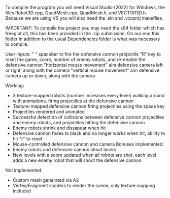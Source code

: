 To compile the program you will need Visual Studio (2022) for Windows, the files Robot3D.cpp, QuadMesh.cpp, QuadMesh.h, and VECTOR3D.h.
Because we are using VS you will also need the .sln and .vcxproj makefiles. 

IMPORTANT: To compile the project you may need the x64 folder which has freeglut.dll, this has been provided in the .zip submission.
On our end this folder in addition to the usual Dependencies folder is what was necessary to compile.

User inputs:
" " spacebar to fire the defensive cannon projectile
"R" key to reset the game, score, number of enemy robots, and re-enable the defensive cannon
"horizontal mouse movement" aim defensive camera left or right, along with the camera
"vertical mouse movement" aim defensive camera up or down, along with the camera

Working:
- 3 texture-mapped robots (number increases every level) walking around with animations, firing projectiles at the defensive cannon
- Texture-mapped defensive cannon firing projectiles using the space key
- Projectiles rendered and animated
- Successful detection of collisions between defensive cannon projectiles and enemy robots, and projectiles hitting the defensive cannon
- Enemy robots shrink and dissapear when hit
- Defensive cannon fades to black and no longer works when hit, ability to hit "r" to reset
- Mouse-controlled defensive cannon and camera
Bonuses implemented:
- Enemy robots and defensive cannon shoot lasers
- New levels with a score updated when all robots are shot, each level adds a new enemy robot that will shoot the defensive cannon

Not implemented:
- Custom mesh generated via A2
- Vertex/Fragment shaders to render the scene, only texture mapping included
